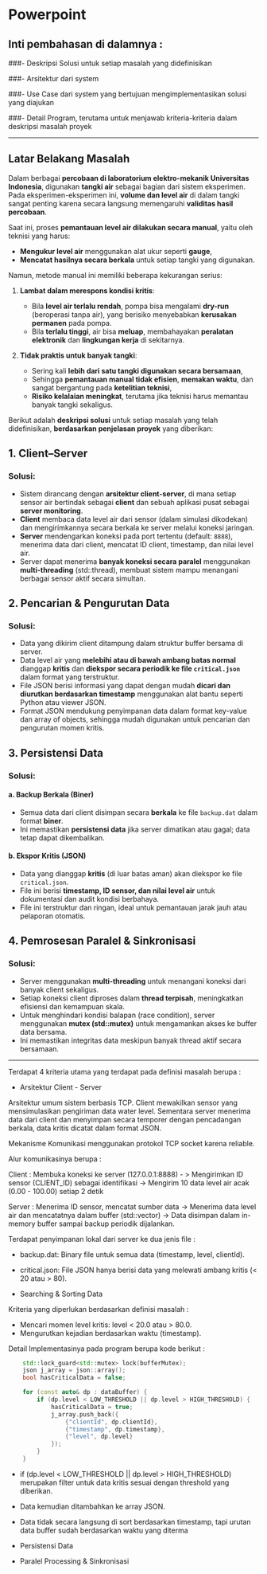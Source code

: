 # Powerpoint

## Inti pembahasan di dalamnya : 

###- Deskripsi Solusi untuk setiap masalah yang didefinisikan


###- Arsitektur dari system

  
###- Use Case dari system yang bertujuan mengimplementasikan solusi yang diajukan


###- Detail Program, terutama untuk menjawab kriteria-kriteria dalam deskripsi masalah proyek

---

## **Latar Belakang Masalah**

Dalam berbagai **percobaan di laboratorium elektro-mekanik Universitas Indonesia**, digunakan **tangki air** sebagai bagian dari sistem eksperimen. Pada eksperimen-eksperimen ini, **volume dan level air** di dalam tangki sangat penting karena secara langsung memengaruhi **validitas hasil percobaan**.

Saat ini, proses **pemantauan level air dilakukan secara manual**, yaitu oleh teknisi yang harus:

* **Mengukur level air** menggunakan alat ukur seperti **gauge**,
* **Mencatat hasilnya secara berkala** untuk setiap tangki yang digunakan.

Namun, metode manual ini memiliki beberapa kekurangan serius:

1. **Lambat dalam merespons kondisi kritis**:

   * Bila **level air terlalu rendah**, pompa bisa mengalami **dry-run** (beroperasi tanpa air), yang berisiko menyebabkan **kerusakan permanen** pada pompa.
   * Bila **terlalu tinggi**, air bisa **meluap**, membahayakan **peralatan elektronik** dan **lingkungan kerja** di sekitarnya.

2. **Tidak praktis untuk banyak tangki**:

   * Sering kali **lebih dari satu tangki digunakan secara bersamaan**,
   * Sehingga **pemantauan manual tidak efisien**, **memakan waktu**, dan sangat bergantung pada **ketelitian teknisi**,
   * **Risiko kelalaian meningkat**, terutama jika teknisi harus memantau banyak tangki sekaligus.

Berikut adalah **deskripsi solusi** untuk setiap masalah yang telah didefinisikan, **berdasarkan penjelasan proyek** yang diberikan:

## **1. Client–Server**

### **Solusi:**

* Sistem dirancang dengan **arsitektur client-server**, di mana setiap sensor air bertindak sebagai **client** dan sebuah aplikasi pusat sebagai **server monitoring**.
* **Client** membaca data level air dari sensor (dalam simulasi dikodekan) dan mengirimkannya secara berkala ke server melalui koneksi jaringan.
* **Server** mendengarkan koneksi pada port tertentu (default: `8888`), menerima data dari client, mencatat ID client, timestamp, dan nilai level air.
* Server dapat menerima **banyak koneksi secara paralel** menggunakan **multi-threading** (std::thread), membuat sistem mampu menangani berbagai sensor aktif secara simultan.

## **2. Pencarian & Pengurutan Data**

### **Solusi:**

* Data yang dikirim client ditampung dalam struktur buffer bersama di server.
* Data level air yang **melebihi atau di bawah ambang batas normal** dianggap **kritis** dan **diekspor secara periodik ke file `critical.json`** dalam format yang terstruktur.
* File JSON berisi informasi yang dapat dengan mudah **dicari dan diurutkan berdasarkan timestamp** menggunakan alat bantu seperti Python atau viewer JSON.
* Format JSON mendukung penyimpanan data dalam format key-value dan array of objects, sehingga mudah digunakan untuk pencarian dan pengurutan momen kritis.

## **3. Persistensi Data**

### **Solusi:**

#### a. **Backup Berkala (Biner)**

* Semua data dari client disimpan secara **berkala** ke file `backup.dat` dalam format **biner**.
* Ini memastikan **persistensi data** jika server dimatikan atau gagal; data tetap dapat dikembalikan.

#### b. **Ekspor Kritis (JSON)**

* Data yang dianggap **kritis** (di luar batas aman) akan diekspor ke file `critical.json`.
* File ini berisi **timestamp, ID sensor, dan nilai level air** untuk dokumentasi dan audit kondisi berbahaya.
* File ini terstruktur dan ringan, ideal untuk pemantauan jarak jauh atau pelaporan otomatis.

## **4. Pemrosesan Paralel & Sinkronisasi**

### **Solusi:**

* Server menggunakan **multi-threading** untuk menangani koneksi dari banyak client sekaligus.
* Setiap koneksi client diproses dalam **thread terpisah**, meningkatkan efisiensi dan kemampuan skala.
* Untuk menghindari kondisi balapan (race condition), server menggunakan **mutex (std::mutex)** untuk mengamankan akses ke buffer data bersama.
* Ini memastikan integritas data meskipun banyak thread aktif secara bersamaan.

---

Terdapat 4 kriteria utama yang terdapat pada  definisi masalah berupa :

- Arsitektur Client - Server
  
Arsitektur umum sistem berbasis TCP. Client mewakilkan sensor yang mensimulasikan pengiriman data water level. Sementara server menerima data dari client dan menyimpan secara temporer dengan pencadangan berkala, data kritis dicatat dalam format JSON.

Mekanisme Komunikasi menggunakan protokol TCP socket karena reliable.

Alur komunikasinya berupa :

Client : Membuka koneksi ke server (127.0.0.1:8888) - > Mengirimkan ID sensor (CLIENT_ID) sebagai identifikasi -> Mengirim 10 data level air acak (0.00 - 100.00) setiap 2 detik

Server : Menerima ID sensor, mencatat sumber data -> Menerima data level air dan mencatatnya dalam buffer (std::vector<DataPoint>) -> Data disimpan dalam in-memory buffer sampai backup periodik dijalankan.

Terdapat penyimpanan lokal dari server ke dua jenis file : 
- backup.dat: Binary file untuk semua data (timestamp, level, clientId).
- critical.json: File JSON hanya berisi data yang melewati ambang kritis (< 20 atau > 80).


- Searching & Sorting Data


Kriteria yang diperlukan berdasarkan definisi masalah : 

- Mencari momen level kritis: level < 20.0 atau > 80.0.
- Mengurutkan kejadian berdasarkan waktu (timestamp).

Detail Implementasinya pada program berupa kode berikut : 

```cpp void exportCriticalToJson(const std::string& filename) {
    std::lock_guard<std::mutex> lock(bufferMutex);
    json j_array = json::array(); 
    bool hasCriticalData = false;

    for (const auto& dp : dataBuffer) {
        if (dp.level < LOW_THRESHOLD || dp.level > HIGH_THRESHOLD) {
            hasCriticalData = true;
            j_array.push_back({
                {"clientId", dp.clientId}, 
                {"timestamp", dp.timestamp},
                {"level", dp.level}
            });
        }
    }
```
- if (dp.level < LOW_THRESHOLD || dp.level > HIGH_THRESHOLD) merupakan filter untuk data kritis sesuai dengan threshold yang diberikan.
- Data kemudian ditambahkan ke array JSON.
- Data tidak secara langsung di sort berdasarkan timestamp, tapi urutan data buffer sudah berdasarkan waktu yang diterma

- Persistensi Data

- Paralel Processing & Sinkronisasi
